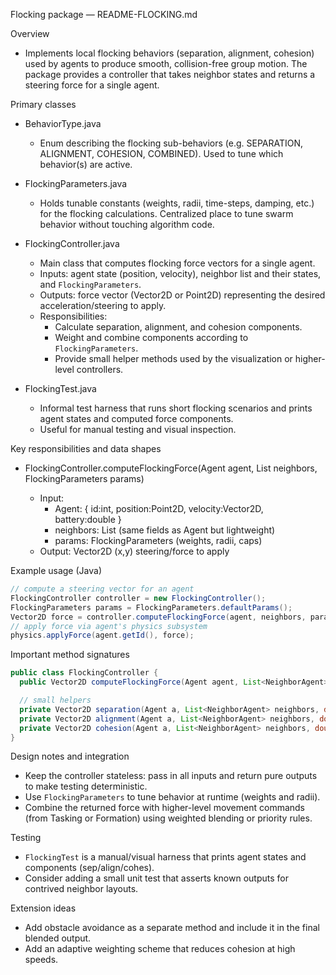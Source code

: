 Flocking package — README-FLOCKING.md

Overview

- Implements local flocking behaviors (separation, alignment, cohesion) used by agents to produce smooth, collision-free group motion. The package provides a controller that takes neighbor states and returns a steering force for a single agent.

Primary classes

- BehaviorType.java

  - Enum describing the flocking sub-behaviors (e.g. SEPARATION, ALIGNMENT, COHESION, COMBINED). Used to tune which behavior(s) are active.

- FlockingParameters.java

  - Holds tunable constants (weights, radii, time-steps, damping, etc.) for the flocking calculations. Centralized place to tune swarm behavior without touching algorithm code.

- FlockingController.java

  - Main class that computes flocking force vectors for a single agent.
  - Inputs: agent state (position, velocity), neighbor list and their states, and `FlockingParameters`.
  - Outputs: force vector (Vector2D or Point2D) representing the desired acceleration/steering to apply.
  - Responsibilities:
    - Calculate separation, alignment, and cohesion components.
    - Weight and combine components according to `FlockingParameters`.
    - Provide small helper methods used by the visualization or higher-level controllers.

- FlockingTest.java
  - Informal test harness that runs short flocking scenarios and prints agent states and computed force components.
  - Useful for manual testing and visual inspection.

Key responsibilities and data shapes

- FlockingController.computeFlockingForce(Agent agent, List<NeighborAgent> neighbors, FlockingParameters params)
  - Input:
    - Agent: { id:int, position:Point2D, velocity:Vector2D, battery:double }
    - neighbors: List<NeighborAgent> (same fields as Agent but lightweight)
    - params: FlockingParameters (weights, radii, caps)
  - Output: Vector2D (x,y) steering/force to apply

Example usage (Java)

```java
// compute a steering vector for an agent
FlockingController controller = new FlockingController();
FlockingParameters params = FlockingParameters.defaultParams();
Vector2D force = controller.computeFlockingForce(agent, neighbors, params);
// apply force via agent's physics subsystem
physics.applyForce(agent.getId(), force);
```

Important method signatures

```java
public class FlockingController {
  public Vector2D computeFlockingForce(Agent agent, List<NeighborAgent> neighbors, FlockingParameters params);

  // small helpers
  private Vector2D separation(Agent a, List<NeighborAgent> neighbors, double radius, double weight);
  private Vector2D alignment(Agent a, List<NeighborAgent> neighbors, double radius, double weight);
  private Vector2D cohesion(Agent a, List<NeighborAgent> neighbors, double radius, double weight);
}
```

Design notes and integration

- Keep the controller stateless: pass in all inputs and return pure outputs to make testing deterministic.
- Use `FlockingParameters` to tune behavior at runtime (weights and radii).
- Combine the returned force with higher-level movement commands (from Tasking or Formation) using weighted blending or priority rules.

Testing

- `FlockingTest` is a manual/visual harness that prints agent states and components (sep/align/cohes).
- Consider adding a small unit test that asserts known outputs for contrived neighbor layouts.

Extension ideas

- Add obstacle avoidance as a separate method and include it in the final blended output.
- Add an adaptive weighting scheme that reduces cohesion at high speeds.
